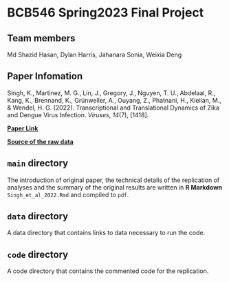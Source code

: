 # BCB546 Spring2023 Final Project

## Team members

Md Shazid Hasan, Dylan Harris, Jahanara Sonia, Weixia Deng

## Paper Infomation

Singh, K., Martinez, M. G., Lin, J., Gregory, J., Nguyen, T. U., Abdelaal, R., Kang, K., Brennand, K., Grünweller, A., Ouyang, Z., Phatnani, H., Kielian, M., & Wendel, H. G. (2022). Transcriptional and Translational Dynamics of Zika and Dengue Virus Infection. *Viruses*, *14*(7), [1418].

[**Paper Link**](https://doi.org/10.3390/v14071418)

[**Source of the raw data**](https://www.ncbi.nlm.nih.gov/geo/query/acc.cgi?acc=GSE207347)

## `main` directory

The introduction of original paper, the technical details of the replication of analyses and the summary of the original results are written in **R Markdown** `Singh_et_al_2022.Rmd` and compiled to `pdf`.

## `data` directory

A data directory that contains links to data necessary to run the code.

## `code` directory

A code directory that contains the commented code for the replication.

